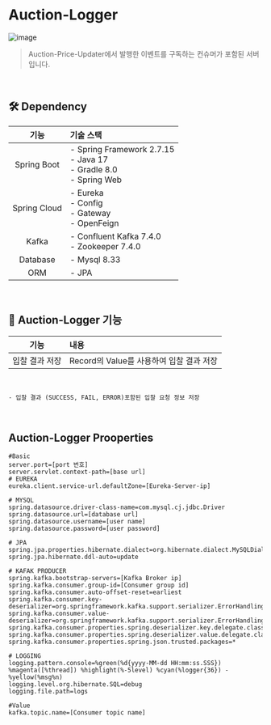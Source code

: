 # Auction-Logger
![image](https://user-images.githubusercontent.com/119636839/267515508-5e1d0209-aec5-41c8-8211-337bf50f87dd.png)
> Auction-Price-Updater에서 발행한 이벤트를 구독하는 컨슈머가 포함된 서버입니다.
<br>


## 🛠️ Dependency
|       기능       | 기술 스택                                                                       |
|:--------------:|:----------------------------------------------------------------------------|
|  Spring Boot   | - Spring Framework 2.7.15<br> - Java 17 <br> - Gradle 8.0 <br> - Spring Web |
|  Spring Cloud  | - Eureka <br> - Config <br> - Gateway <br> - OpenFeign        |
|Kafka|- Confluent Kafka 7.4.0<br> - Zookeeper 7.4.0 |
|    Database    | - Mysql 8.33                      |
|      ORM       | - JPA                             |

<br>

## 📝 Auction-Logger 기능

|   기능   | 내용                                                                                                 |
|:------:|:---------------------------------------------------------------------------------------------------|
|  입찰 결과 저장     | Record의 Value를 사용하여 입찰 결과 저장     |

<br>

```
- 입찰 결과 (SUCCESS, FAIL, ERROR)포함된 입찰 요청 정보 저장
```
</details>
<br>



## Auction-Logger Prooperties

```properties
#Basic
server.port=[port 번호]
server.servlet.context-path=[base url]
# EUREKA
eureka.client.service-url.defaultZone=[Eureka-Server-ip]

# MYSQL
spring.datasource.driver-class-name=com.mysql.cj.jdbc.Driver
spring.datasource.url=[database url]
spring.datasource.username=[user name]
spring.datasource.password=[user password]

# JPA
spring.jpa.properties.hibernate.dialect=org.hibernate.dialect.MySQLDialect
spring.jpa.hibernate.ddl-auto=update

# KAFAK PRODUCER 
spring.kafka.bootstrap-servers=[Kafka Broker ip]
spring.kafka.consumer.group-id=[Consumer group id]
spring.kafka.consumer.auto-offset-reset=earliest
spring.kafka.consumer.key-deserializer=org.springframework.kafka.support.serializer.ErrorHandlingDeserializer
spring.kafka.consumer.value-deserializer=org.springframework.kafka.support.serializer.ErrorHandlingDeserializer
spring.kafka.consumer.properties.spring.deserializer.key.delegate.class=org.apache.kafka.common.serialization.StringDeserializer
spring.kafka.consumer.properties.spring.deserializer.value.delegate.class=org.springframework.kafka.support.serializer.JsonDeserializer
spring.kafka.consumer.properties.spring.json.trusted.packages=*

# LOGGING
logging.pattern.console=%green(%d{yyyy-MM-dd HH:mm:ss.SSS}) %magenta([%thread]) %highlight(%-5level) %cyan(%logger{36}) - %yellow(%msg%n)
logging.level.org.hibernate.SQL=debug
logging.file.path=logs

#Value
kafka.topic.name=[Consumer topic name]
```

